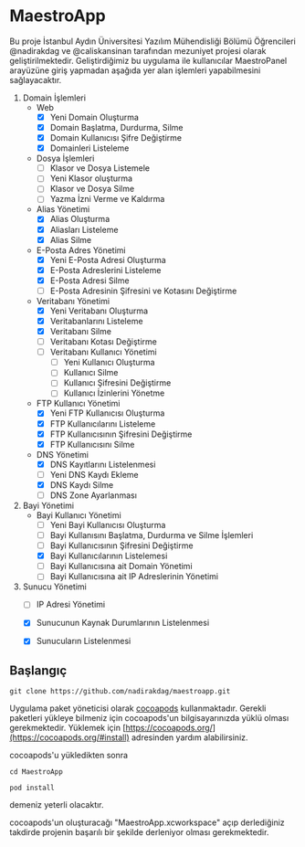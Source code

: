 # MaestroApp
Bu proje İstanbul Aydın Üniversitesi Yazılım Mühendisliği Bölümü Öğrencileri @nadirakdag ve @caliskansinan tarafından mezuniyet projesi olarak geliştirilmektedir.
Geliştirdiğimiz bu uygulama ile kullanıcılar MaestroPanel arayüzüne giriş yapmadan aşağıda yer alan işlemleri yapabilmesini sağlayacaktır. 

1.  Domain İşlemleri
    -   Web
        *  [x] Yeni Domain Oluşturma 
        *  [x] Domain Başlatma, Durdurma, Silme
        *  [x] Domain Kullanıcısı Şifre Değiştirme
        *  [x] Domainleri Listeleme 
    -   Dosya İşlemleri
        *  [ ] Klasor ve Dosya Listemele
        *  [ ] Yeni Klasor oluşturma
        *  [ ] Klasor ve Dosya Silme
        *  [ ] Yazma İzni Verme ve Kaldırma
    -   Alias Yönetimi
        *  [x] Alias Oluşturma 
        *  [x] Aliasları Listeleme 
        *  [x] Alias Silme 
    -   E-Posta Adres Yönetimi
        *   [x] Yeni E-Posta Adresi Oluşturma 
        *   [x] E-Posta Adreslerini Listeleme 
        *   [x] E-Posta Adresi Silme 
        *   [ ] E-Posta Adresinin Şifresini ve Kotasını Değiştirme
    -   Veritabanı Yönetimi
        *   [x] Yeni Veritabanı Oluşturma  
        *   [x] Veritabanlarını Listeleme  
        *   [x] Veritabanı Silme  
        *   [ ] Veritabanı Kotası Değiştirme
        *   [ ] Veritabanı Kullanıcı Yönetimi
            *  [ ] Yeni Kullanıcı Oluşturma
            *  [ ] Kullanıcı Silme
            *  [ ] Kullanıcı Şifresini Değiştirme
            *  [ ] Kullanıcı İzinlerini Yönetme
    -   FTP Kullanıcı Yönetimi
        *   [x] Yeni FTP Kullanıcısı Oluşturma  
        *   [x] FTP Kullanıcılarını Listeleme  
        *   [x] FTP Kullanıcısının Şifresini Değiştirme 
        *   [x] FTP Kullanıcısını Silme  
    -   DNS Yönetimi
        *   [x] DNS Kayıtlarını Listelenmesi  
        *   [ ] Yeni DNS Kaydı Ekleme
        *   [x] DNS Kaydı Silme  
        *   [ ] DNS Zone Ayarlanması
2.  Bayi Yönetimi
    -   Bayi Kullanıcı Yönetimi
        *   [ ] Yeni Bayi Kullanıcısı Oluşturma
        *   [ ] Bayi Kullanısını Başlatma, Durdurma ve Silme İşlemleri
        *   [ ] Bayi Kullanıcısının Şifresini Değiştirme
        *   [x] Bayi Kullanıcılarının Listelemesi  
        *   [ ] Bayi Kullanıcısına ait Domain Yönetimi
        *   [ ] Bayi Kullanıcısına ait IP Adreslerinin Yönetimi
3. Sunucu Yönetimi
    -   [ ] IP Adresi Yönetimi
    -   [x] Sunucunun Kaynak Durumlarının Listelenmesi  
    -   [x] Sunucuların Listelenmesi  


## Başlangıç

``` git clone https://github.com/nadirakdag/maestroapp.git ```

Uygulama paket yöneticisi olarak [cocoapods](https://cocoapods.org/) kullanmaktadır. Gerekli paketleri yükleye bilmeniz için cocoapods'un bilgisayarınızda yüklü olması gerekmektedir. Yüklemek için [https://cocoapods.org/](https://cocoapods.org/#install) adresinden yardım alabilirsiniz. 

cocoapods'u yükledikten sonra 

``` cd MaestroApp ```

``` pod install ```

demeniz yeterli olacaktır.

cocoapods'un oluşturacağı "MaestroApp.xcworkspace" açıp derlediğiniz takdirde projenin başarılı bir şekilde derleniyor olması gerekmektedir.
